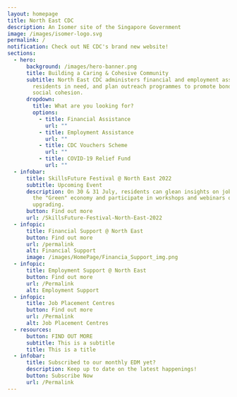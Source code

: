 ```yaml
---
layout: homepage
title: North East CDC
description: An Isomer site of the Singapore Government
image: /images/isomer-logo.svg
permalink: /
notification: Check out NE CDC's brand new website!
sections:
  - hero:
      background: /images/hero-banner.png
      title: Building a Caring & Cohesive Community
      subtitle: North East CDC administers financial and employment assistance to
        residents in need, and plan outreach programmes to promote bonding and
        social cohesion.
      dropdown:
        title: What are you looking for?
        options:
          - title: Financial Assistance
            url: ""
          - title: Employment Assistance
            url: ""
          - title: CDC Vouchers Scheme
            url: ""
          - title: COVID-19 Relief Fund
            url: ""
  - infobar:
      title: SkillsFuture Festival @ North East 2022
      subtitle: Upcoming Event
      description: On 30 & 31 July, residents can glean insights on jobs and skills in
        the "Green" economy and participate in workshops and webinars on skills
        upgrading.
      button: Find out more
      url: /SkillsFuture-Festival-North-East-2022
  - infopic:
      title: Financial Support @ North East
      button: Find out more
      url: /permalink
      alt: Financial Support
      image: /images/HomePage/Financia_Support_img.png
  - infopic:
      title: Employment Support @ North East
      button: Find out more
      url: /Permalink
      alt: Employment Support
  - infopic:
      title: Job Placement Centres
      button: Find out more
      url: /Permalink
      alt: Job Placement Centres
  - resources:
      button: FIND OUT MORE
      subtitle: This is a subtitle
      title: This is a title
  - infobar:
      title: Subscribed to our monthly EDM yet?
      description: Keep up to date on the latest happenings!
      button: Subscribe Now
      url: /Permalink
---
```

